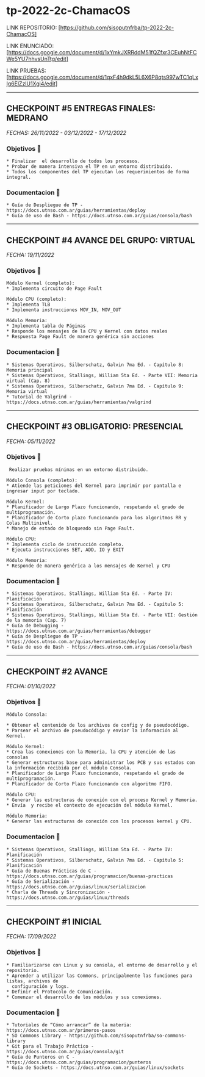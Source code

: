 # tp-2022-2c-ChamacOS

LINK REPOSITORIO:
[https://github.com/sisoputnfrba/tp-2022-2c-ChamacOS] 

LINK ENUNCIADO:
[https://docs.google.com/document/d/1xYmkJXRRddM51fQZfxr3CEuhNtFCWe5YU7hhvsUnTtg/edit]

LINK PRUEBAS:
[https://docs.google.com/document/d/1qxF4h9dkL5L6X6P8qts997wTC1qLxIg6ElZzlU1Xgi4/edit]

---

## CHECKPOINT #5 ENTREGAS FINALES: MEDRANO

_FECHAS: 26/11/2022 - 03/12/2022 - 17/12/2022_

### Objetivos 📌
```
* Finalizar  el desarrollo de todos los procesos.
* Probar de manera intensiva el TP en un entorno distribuido.
* Todos los componentes del TP ejecutan los requerimientos de forma integral.
```

### Documentacion 📖
```
* Guía de Despliegue de TP - https://docs.utnso.com.ar/guias/herramientas/deploy
* Guía de uso de Bash - https://docs.utnso.com.ar/guias/consola/bash
```

---

## CHECKPOINT #4 AVANCE DEL GRUPO: VIRTUAL

_FECHA: 19/11/2022_

### Objetivos 📌
```
Módulo Kernel (completo):
* Implementa circuito de Page Fault

Módulo CPU (completo):
* Implementa TLB
* Implementa instrucciones MOV_IN, MOV_OUT

Módulo Memoria:
* Implementa tabla de Páginas
* Responde los mensajes de la CPU y Kernel con datos reales
* Respuesta Page Fault de manera genérica sin acciones
```

### Documentacion 📖
```
* Sistemas Operativos, Silberschatz, Galvin 7ma Ed. - Capítulo 8: Memoria principal
* Sistemas Operativos, Stallings, William 5ta Ed. - Parte VII: Memoria virtual (Cap. 8)
* Sistemas Operativos, Silberschatz, Galvin 7ma Ed. - Capítulo 9: Memoria virtual
* Tutorial de Valgrind - https://docs.utnso.com.ar/guias/herramientas/valgrind
```

---

## CHECKPOINT #3 OBLIGATORIO: PRESENCIAL

_FECHA: 05/11/2022_

### Objetivos 📌
```
 Realizar pruebas mínimas en un entorno distribuido.

Módulo Consola (completo):
* Atiende las peticiones del Kernel para imprimir por pantalla e ingresar input por teclado.

Módulo Kernel:
* Planificador de Largo Plazo funcionando, respetando el grado de multiprogramación.
* Planificador de Corto plazo funcionando para los algoritmos RR y Colas Multinivel.
* Manejo de estado de bloqueado sin Page Fault.

Módulo CPU:
* Implementa ciclo de instrucción completo.
* Ejecuta instrucciones SET, ADD, IO y EXIT

Módulo Memoria:
* Responde de manera genérica a los mensajes de Kernel y CPU
```

### Documentacion 📖
```
* Sistemas Operativos, Stallings, William 5ta Ed. - Parte IV: Planificación
* Sistemas Operativos, Silberschatz, Galvin 7ma Ed. - Capítulo 5: Planificación
* Sistemas Operativos, Stallings, William 5ta Ed. - Parte VII: Gestión de la memoria (Cap. 7)
* Guía de Debugging - https://docs.utnso.com.ar/guias/herramientas/debugger
* Guía de Despliegue de TP - https://docs.utnso.com.ar/guias/herramientas/deploy
* Guía de uso de Bash - https://docs.utnso.com.ar/guias/consola/bash
```

---

## CHECKPOINT #2 AVANCE

_FECHA: 01/10/2022_

### Objetivos 📌
```
Módulo Consola:

* Obtener el contenido de los archivos de config y de pseudocódigo.
* Parsear el archivo de pseudocódigo y enviar la información al Kernel.

Módulo Kernel:
* Crea las conexiones con la Memoria, la CPU y atención de las consolas
* Generar estructuras base para administrar los PCB y sus estados con la información recibida por el módulo Consola.
* Planificador de Largo Plazo funcionando, respetando el grado de multiprogramación.
* Planificador de Corto Plazo funcionando con algoritmo FIFO.

Módulo CPU:
* Generar las estructuras de conexión con el proceso Kernel y Memoria.
* Envía  y recibe el contexto de ejecución del módulo Kernel.

Módulo Memoria:
* Generar las estructuras de conexión con los procesos kernel y CPU.
```

### Documentacion 📖
```
* Sistemas Operativos, Stallings, William 5ta Ed. - Parte IV: Planificación
* Sistemas Operativos, Silberschatz, Galvin 7ma Ed. - Capítulo 5: Planificación
* Guía de Buenas Prácticas de C - https://docs.utnso.com.ar/guias/programacion/buenas-practicas
* Guía de Serialización - https://docs.utnso.com.ar/guias/linux/serializacion
* Charla de Threads y Sincronización - https://docs.utnso.com.ar/guias/linux/threads
```

---

## CHECKPOINT #1 INICIAL

_FECHA: 17/09/2022_

### Objetivos 📌
```
* Familiarizarse con Linux y su consola, el entorno de desarrollo y el repositorio.
* Aprender a utilizar las Commons, principalmente las funciones para listas, archivos de 
  configuración y logs.
* Definir el Protocolo de Comunicación.
* Comenzar el desarrollo de los módulos y sus conexiones.
```

### Documentacion 📖
```
* Tutoriales de “Cómo arrancar” de la materia: https://docs.utnso.com.ar/primeros-pasos
* SO Commons Library - https://github.com/sisoputnfrba/so-commons-library 
* Git para el Trabajo Práctico - https://docs.utnso.com.ar/guias/consola/git
* Guía de Punteros en C - https://docs.utnso.com.ar/guias/programacion/punteros
* Guía de Sockets - https://docs.utnso.com.ar/guias/linux/sockets
```
